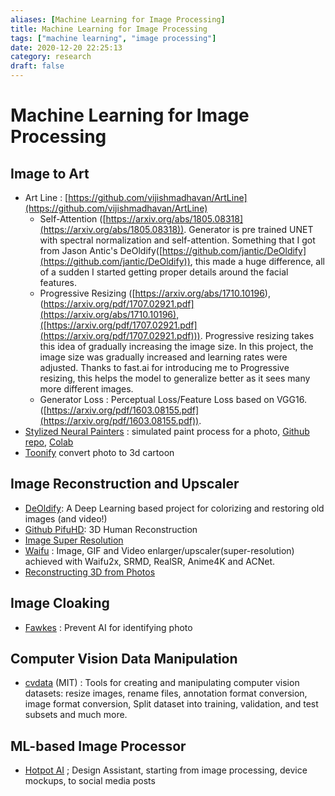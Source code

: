 ```yaml
---
aliases: [Machine Learning for Image Processing]
title: Machine Learning for Image Processing
tags: ["machine learning", "image processing"]
date: 2020-12-20 22:25:13
category: research
draft: false
---
```


# Machine Learning for Image Processing

## Image to Art

- Art Line : [https://github.com/vijishmadhavan/ArtLine](https://github.com/vijishmadhavan/ArtLine)
    - Self-Attention ([https://arxiv.org/abs/1805.08318](https://arxiv.org/abs/1805.08318)). Generator is pre trained UNET with spectral normalization and self-attention. Something that I got from Jason Antic's DeOldify([https://github.com/jantic/DeOldify](https://github.com/jantic/DeOldify)), this made a huge difference, all of a sudden I started getting proper details around the facial features.
    - Progressive Resizing ([https://arxiv.org/abs/1710.10196),(https://arxiv.org/pdf/1707.02921.pdf](https://arxiv.org/abs/1710.10196),([https://arxiv.org/pdf/1707.02921.pdf](https://arxiv.org/pdf/1707.02921.pdf))). Progressive resizing takes this idea of gradually increasing the image size. In this project, the image size was gradually increased and learning rates were adjusted. Thanks to fast.ai for introducing me to Progressive resizing, this helps the model to generalize better as it sees many more different images.
    - Generator Loss : Perceptual Loss/Feature Loss based on VGG16. ([https://arxiv.org/pdf/1603.08155.pdf](https://arxiv.org/pdf/1603.08155.pdf)).
- [Stylized Neural Painters](https://jiupinjia.github.io/neuralpainter/) : simulated paint process for a photo, [Github repo](https://github.com/jiupinjia/stylized-neural-painting), [Colab](https://colab.research.google.com/drive/1XwZ4VI12CX2v9561-WD5EJwoSTJPFBbr?usp=sharing)
- [Toonify](https://toonify.justinpinkney.com/) convert photo to 3d cartoon

## Image Reconstruction and Upscaler

- [DeOldify](https://github.com/jantic/DeOldify): A Deep Learning based project for colorizing and restoring old images (and video!)
- [Github PifuHD](https://shunsukesaito.github.io/PIFuHD/): 3D Human Reconstruction
- [Image Super Resolution](https://blog.paperspace.com/image-super-resolution/)
- [Waifu](https://github.com/AaronFeng753/Waifu2x-Extension-GUI) : Image, GIF and Video enlarger/upscaler(super-resolution) achieved with Waifu2x, SRMD, RealSR, Anime4K and ACNet.
- [Reconstructing 3D from Photos](https://nerf-w.github.io/)

## Image Cloaking

- [Fawkes](https://sandlab.cs.uchicago.edu/fawkes/) : Prevent AI for identifying photo

## Computer Vision Data Manipulation

- [cvdata](https://github.com/monocongo/cvdata) (MIT) : Tools for creating and manipulating computer vision datasets: resize images, rename files, annotation format conversion, image format conversion, Split dataset into training, validation, and test subsets and much more.

## ML-based Image Processor

- [Hotpot AI](https://hotpot.ai/) ; Design Assistant, starting from image processing, device mockups, to social media posts
